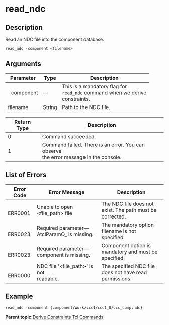 # read\_ndc

## Description

Read an NDC file into the component database.

``` {#CODEBLOCK_KNT_T2X_Z5B}
read_ndc -component <filename>
```

## Arguments

|Parameter|Type|Description|
|---------|----|-----------|
|-component|—|This is a mandatory flag for<br /> `read_ndc` command when we derive<br /> constraints.|
|filename|String|Path to the NDC file.|

|Return Type|Description|
|-----------|-----------|
|0|Command succeeded.|
|1|Command failed. There is an error. You can observe<br /> the error message in the console.|

## List of Errors

|Error Code|Error Message|Description|
|----------|-------------|-----------|
|<br /> ERR0001<br />|Unable to open &lt;file\_path&gt; file|The NDC file does not exist. The path must be<br /> corrected.|
|<br /> ERR0023<br />|Required parameter—AtclParamO\_ is missing.|The mandatory option filename is not<br /> specified.|
|<br /> ERR0023<br />|Required parameter—component is missing.|Component option is mandatory and must be<br /> specified.|
|<br /> ERR0000<br />|NDC file '&lt;file\_path&gt;' is not<br /> readable.|The specified NDC file does not have read<br /> permissions.|

## Example

``` {#CODEBLOCK_LNT_T2X_Z5B}
read_ndc -component {component/work/ccc1/ccc1_0/ccc_comp.ndc}
```

**Parent topic:**[Derive Constraints Tcl Commands](GUID-E8E3F99E-67E3-4A1C-A7FF-4408B37FDF2E.md)


